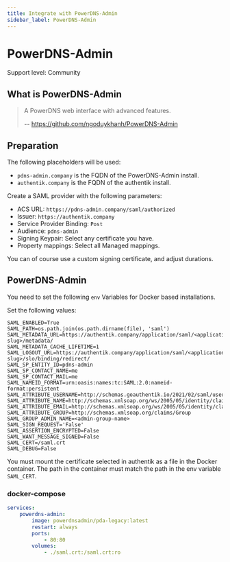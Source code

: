 ```yaml
---
title: Integrate with PowerDNS-Admin
sidebar_label: PowerDNS-Admin
---
```


# PowerDNS-Admin

<span class="badge badge--secondary">Support level: Community</span>

## What is PowerDNS-Admin

> A PowerDNS web interface with advanced features.
>
> -- https://github.com/ngoduykhanh/PowerDNS-Admin

## Preparation

The following placeholders will be used:

-   `pdns-admin.company` is the FQDN of the PowerDNS-Admin install.
-   `authentik.company` is the FQDN of the authentik install.

Create a SAML provider with the following parameters:

-   ACS URL: `https://pdns-admin.company/saml/authorized`
-   Issuer: `https://authentik.company`
-   Service Provider Binding: `Post`
-   Audience: `pdns-admin`
-   Signing Keypair: Select any certificate you have.
-   Property mappings: Select all Managed mappings.

You can of course use a custom signing certificate, and adjust durations.

## PowerDNS-Admin

You need to set the following `env` Variables for Docker based installations.

Set the following values:

```env
SAML_ENABLED=True
SAML_PATH=os.path.join(os.path.dirname(file), 'saml')
SAML_METADATA_URL=https://authentik.company/application/saml/<application-slug>/metadata/
SAML_METADATA_CACHE_LIFETIME=1
SAML_LOGOUT_URL=https://authentik.company/application/saml/<application-slug>/slo/binding/redirect/
SAML_SP_ENTITY_ID=pdns-admin
SAML_SP_CONTACT_NAME=me
SAML_SP_CONTACT_MAIL=me
SAML_NAMEID_FORMAT=urn:oasis:names:tc:SAML:2.0:nameid-format:persistent
SAML_ATTRIBUTE_USERNAME=http://schemas.goauthentik.io/2021/02/saml/username
SAML_ATTRIBUTE_NAME=http://schemas.xmlsoap.org/ws/2005/05/identity/claims/name
SAML_ATTRIBUTE_EMAIL=http://schemas.xmlsoap.org/ws/2005/05/identity/claims/emailaddress
SAML_ATTRIBUTE_GROUP=http://schemas.xmlsoap.org/claims/Group
SAML_GROUP_ADMIN_NAME=<admin-group-name>
SAML_SIGN_REQUEST='False'
SAML_ASSERTION_ENCRYPTED=False
SAML_WANT_MESSAGE_SIGNED=False
SAML_CERT=/saml.crt
SAML_DEBUG=False
```

You must mount the certificate selected in authentik as a file in the Docker container. The path in the container must match the path in the env variable `SAML_CERT`.

### docker-compose

```yaml
services:
    powerdns-admin:
        image: powerdnsadmin/pda-legacy:latest
        restart: always
        ports:
            - 80:80
        volumes:
            - ./saml.crt:/saml.crt:ro
```
